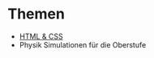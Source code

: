 # Themen

* [HTML & CSS](https://buch.lernraumzeit.de/html-css)
* Physik Simulationen für die Oberstufe

